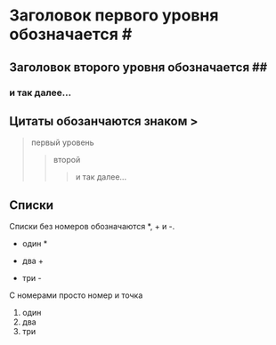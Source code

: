 # Заголовок первого уровня обозначается # #  
## Заголовок второго уровня обозначается ## ##
### и так далее... ###

## Цитаты обозанчаются знаком >
> первый уровень
>> второй
>>> и так далее...
## Списки
Списки без номеров обозначаются *, + и -.
* один *
+ два +
- три -

С номерами просто номер и точка

1. один
2. два
3. три 




